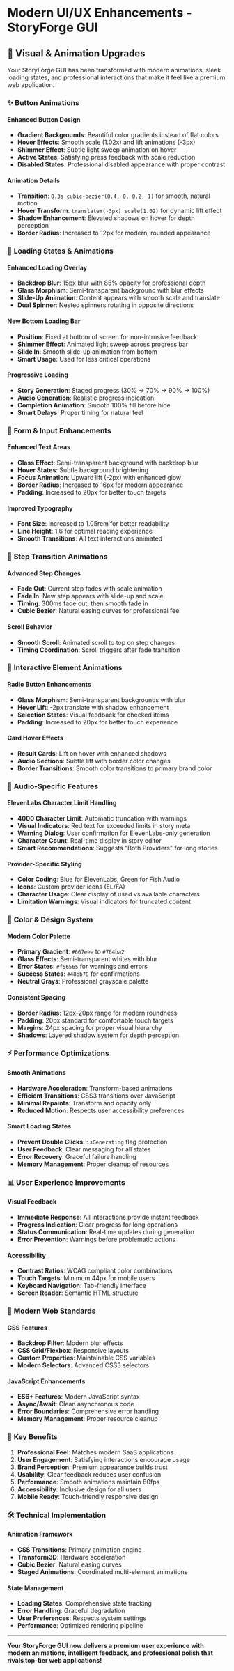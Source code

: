 # Modern UI/UX Enhancements - StoryForge GUI

## 🎨 **Visual & Animation Upgrades**

Your StoryForge GUI has been transformed with modern animations, sleek loading states, and professional interactions that make it feel like a premium web application.

### ✨ **Button Animations**

#### **Enhanced Button Design**
- **Gradient Backgrounds**: Beautiful color gradients instead of flat colors
- **Hover Effects**: Smooth scale (1.02x) and lift animations (-3px)
- **Shimmer Effect**: Subtle light sweep animation on hover
- **Active States**: Satisfying press feedback with scale reduction
- **Disabled States**: Professional disabled appearance with proper contrast

#### **Animation Details**
- **Transition**: `0.3s cubic-bezier(0.4, 0, 0.2, 1)` for smooth, natural motion
- **Hover Transform**: `translateY(-3px) scale(1.02)` for dynamic lift effect
- **Shadow Enhancement**: Elevated shadows on hover for depth perception
- **Border Radius**: Increased to 12px for modern, rounded appearance

### 🌊 **Loading States & Animations**

#### **Enhanced Loading Overlay**
- **Backdrop Blur**: 15px blur with 85% opacity for professional depth
- **Glass Morphism**: Semi-transparent background with blur effects
- **Slide-Up Animation**: Content appears with smooth scale and translate
- **Dual Spinner**: Nested spinners rotating in opposite directions

#### **New Bottom Loading Bar**
- **Position**: Fixed at bottom of screen for non-intrusive feedback
- **Shimmer Effect**: Animated light sweep across progress bar
- **Slide In**: Smooth slide-up animation from bottom
- **Smart Usage**: Used for less critical operations

#### **Progressive Loading**
- **Story Generation**: Staged progress (30% → 70% → 90% → 100%)
- **Audio Generation**: Realistic progress indication
- **Completion Animation**: Smooth 100% fill before hide
- **Smart Delays**: Proper timing for natural feel

### 🎯 **Form & Input Enhancements**

#### **Enhanced Text Areas**
- **Glass Effect**: Semi-transparent background with backdrop blur
- **Hover States**: Subtle background brightening
- **Focus Animation**: Upward lift (-2px) with enhanced glow
- **Border Radius**: Increased to 16px for modern appearance
- **Padding**: Increased to 20px for better touch targets

#### **Improved Typography**
- **Font Size**: Increased to 1.05rem for better readability
- **Line Height**: 1.6 for optimal reading experience
- **Smooth Transitions**: All text interactions animated

### 🔄 **Step Transition Animations**

#### **Advanced Step Changes**
- **Fade Out**: Current step fades with scale animation
- **Fade In**: New step appears with slide-up and scale
- **Timing**: 300ms fade out, then smooth fade in
- **Cubic Bezier**: Natural easing curves for professional feel

#### **Scroll Behavior**
- **Smooth Scroll**: Animated scroll to top on step changes
- **Timing Coordination**: Scroll triggers after fade transition

### 📱 **Interactive Element Animations**

#### **Radio Button Enhancements**
- **Glass Morphism**: Semi-transparent backgrounds with blur
- **Hover Lift**: -2px translate with shadow enhancement
- **Selection States**: Visual feedback for checked items
- **Padding**: Increased to 20px for better touch experience

#### **Card Hover Effects**
- **Result Cards**: Lift on hover with enhanced shadows
- **Audio Sections**: Subtle lift with border color changes
- **Border Transitions**: Smooth color transitions to primary brand color

### 🎵 **Audio-Specific Features**

#### **ElevenLabs Character Limit Handling**
- **4000 Character Limit**: Automatic truncation with warnings
- **Visual Indicators**: Red text for exceeded limits in story meta
- **Warning Dialog**: User confirmation for ElevenLabs-only generation
- **Character Count**: Real-time display in story editor
- **Smart Recommendations**: Suggests "Both Providers" for long stories

#### **Provider-Specific Styling**
- **Color Coding**: Blue for ElevenLabs, Green for Fish Audio
- **Icons**: Custom provider icons (EL/FA)
- **Character Usage**: Clear display of used vs available characters
- **Limitation Warnings**: Visual indicators for truncated content

### 🎨 **Color & Design System**

#### **Modern Color Palette**
- **Primary Gradient**: `#667eea` to `#764ba2`
- **Glass Effects**: Semi-transparent whites with blur
- **Error States**: `#f56565` for warnings and errors
- **Success States**: `#48bb78` for confirmations
- **Neutral Grays**: Professional grayscale palette

#### **Consistent Spacing**
- **Border Radius**: 12px-20px range for modern roundness
- **Padding**: 20px standard for comfortable touch targets
- **Margins**: 24px spacing for proper visual hierarchy
- **Shadows**: Layered shadow system for depth perception

### ⚡ **Performance Optimizations**

#### **Smooth Animations**
- **Hardware Acceleration**: Transform-based animations
- **Efficient Transitions**: CSS3 transitions over JavaScript
- **Minimal Repaints**: Transform and opacity only
- **Reduced Motion**: Respects user accessibility preferences

#### **Smart Loading States**
- **Prevent Double Clicks**: `isGenerating` flag protection
- **User Feedback**: Clear messaging for all states
- **Error Recovery**: Graceful failure handling
- **Memory Management**: Proper cleanup of resources

### 📊 **User Experience Improvements**

#### **Visual Feedback**
- **Immediate Response**: All interactions provide instant feedback
- **Progress Indication**: Clear progress for long operations
- **Status Communication**: Real-time updates during generation
- **Error Prevention**: Warnings before problematic actions

#### **Accessibility**
- **Contrast Ratios**: WCAG compliant color combinations
- **Touch Targets**: Minimum 44px for mobile users
- **Keyboard Navigation**: Tab-friendly interface
- **Screen Reader**: Semantic HTML structure

### 🚀 **Modern Web Standards**

#### **CSS Features**
- **Backdrop Filter**: Modern blur effects
- **CSS Grid/Flexbox**: Responsive layouts
- **Custom Properties**: Maintainable CSS variables
- **Modern Selectors**: Advanced CSS3 selectors

#### **JavaScript Enhancements**
- **ES6+ Features**: Modern JavaScript syntax
- **Async/Await**: Clean asynchronous code
- **Error Boundaries**: Comprehensive error handling
- **Memory Management**: Proper resource cleanup

### 🎯 **Key Benefits**

1. **Professional Feel**: Matches modern SaaS applications
2. **User Engagement**: Satisfying interactions encourage usage
3. **Brand Perception**: Premium appearance builds trust
4. **Usability**: Clear feedback reduces user confusion
5. **Performance**: Smooth animations maintain 60fps
6. **Accessibility**: Inclusive design for all users
7. **Mobile Ready**: Touch-friendly responsive design

### 🛠️ **Technical Implementation**

#### **Animation Framework**
- **CSS Transitions**: Primary animation engine
- **Transform3D**: Hardware acceleration
- **Cubic Bezier**: Natural easing curves
- **Staged Animations**: Coordinated multi-element animations

#### **State Management**
- **Loading States**: Comprehensive state tracking
- **Error Handling**: Graceful degradation
- **User Preferences**: Respects system settings
- **Performance**: Optimized rendering pipeline

---

**Your StoryForge GUI now delivers a premium user experience with modern animations, intelligent feedback, and professional polish that rivals top-tier web applications!**